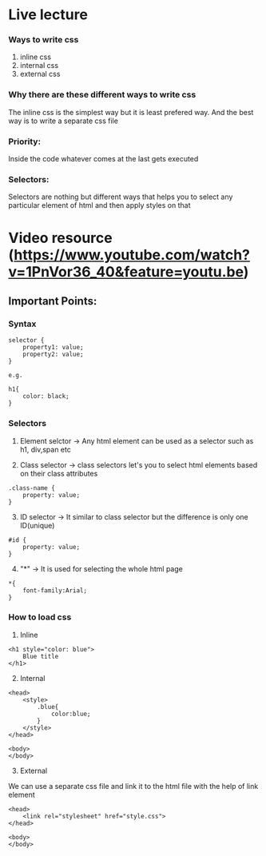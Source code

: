 # Live lecture

### Ways to write css

1. inline css
2. internal css
3. external css

### Why there are these different ways to write css

The inline css is the simplest way but it is least prefered way.
And the best way is to write a separate css file

### Priority:

Inside the code whatever comes at the last gets executed

### Selectors:

Selectors are nothing but different ways that helps you to select any particular element of html and then apply styles on that

# Video resource (https://www.youtube.com/watch?v=1PnVor36_40&feature=youtu.be)

## Important Points:

### Syntax

```
selector {
    property1: value;
    property2: value;
}

e.g.

h1{
    color: black;
}
```

### Selectors

1. Element selctor -> Any html element can be used as a selector such as h1, div,span etc

2. Class selector -> class selectors let's you to select html elements based on their class attributes

```
.class-name {
    property: value;
}
```

3. ID selector -> It similar to class selector but the difference is only one ID(unique)

```
#id {
    property: value;
}
```

4. "\*" -> It is used for selecting the whole html page

```
*{
    font-family:Arial;
}
```

### How to load css

1. Inline

```
<h1 style="color: blue">
    Blue title
</h1>
```

2. Internal

```
<head>
    <style>
        .blue{
            color:blue;
        }
    </style>
</head>

<body>
</body>

```

3. External

We can use a separate css file and link it to the html file with the help of link element

```
<head>
    <link rel="stylesheet" href="style.css">
</head>

<body>
</body>

```
